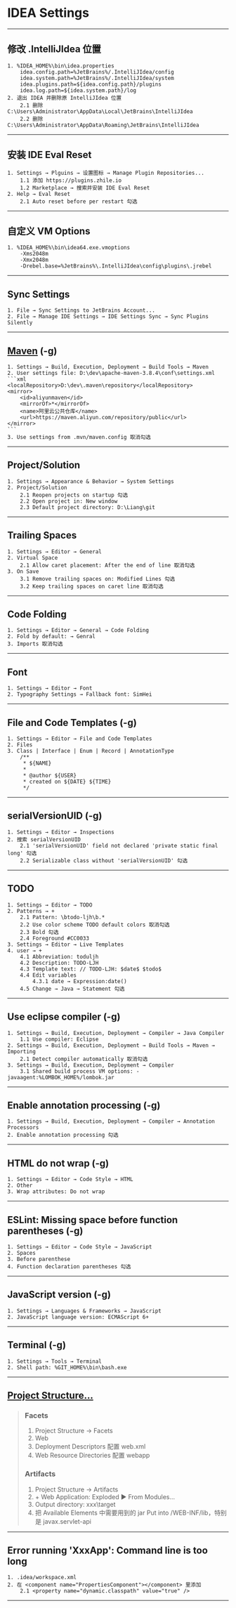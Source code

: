 # IDEA Settings

---
## 修改 .IntelliJIdea 位置
    1. %IDEA_HOME%\bin\idea.properties
        idea.config.path=%JetBrains%/.IntelliJIdea/config
        idea.system.path=%JetBrains%/.IntelliJIdea/system
        idea.plugins.path=${idea.config.path}/plugins
        idea.log.path=${idea.system.path}/log
    2. 退出 IDEA 并删除原 IntelliJIdea 位置
        2.1 删除 C:\Users\Administrator\AppData\Local\JetBrains\IntelliJIdea
        2.2 删除 C:\Users\Administrator\AppData\Roaming\JetBrains\IntelliJIdea
---
## 安装 IDE Eval Reset
    1. Settings → Plguins → 设置图标 → Manage Plugin Repositories...
        1.1 添加 https://plugins.zhile.io
        1.2 Marketplace → 搜索并安装 IDE Eval Reset
    2. Help → Eval Reset
        2.1 Auto reset before per restart 勾选
---
## 自定义 VM Options
    1. %IDEA_HOME%\bin\idea64.exe.vmoptions
        -Xms2048m
        -Xmx2048m
        -Drebel.base=%JetBrains%\.IntelliJIdea\config\plugins\.jrebel
---
## Sync Settings
    1. File → Sync Settings to JetBrains Account...
    2. File → Manage IDE Settings → IDE Settings Sync → Sync Plugins Silently
---
## [Maven](https://developer.aliyun.com/mvn/guide) (-g)
    1. Settings → Build, Execution, Deployment → Build Tools → Maven
    2. User settings file: D:\dev\apache-maven-3.8.4\conf\settings.xml
    ```xml
    <localRepository>D:\dev\.maven\repository</localRepository>
    <mirror>
        <id>aliyunmaven</id>
        <mirrorOf>*</mirrorOf>
        <name>阿里云公共仓库</name>
        <url>https://maven.aliyun.com/repository/public</url>
    </mirror>
    ```
    3. Use settings from .mvn/maven.config 取消勾选
---
## Project/Solution
    1. Settings → Appearance & Behavior → System Settings
    2. Project/Solution
        2.1 Reopen projects on startup 勾选
        2.2 Open project in: New window
        2.3 Default project directory: D:\Liang\git
---
## Trailing Spaces
    1. Settings → Editor → General
    2. Virtual Space
        2.1 Allow caret placement: After the end of line 取消勾选
    3. On Save
        3.1 Remove trailing spaces on: Modified Lines 勾选
        3.2 Keep trailing spaces on caret line 取消勾选
---
## Code Folding
    1. Settings → Editor → General → Code Folding
    2. Fold by default: → Genral
    3. Imports 取消勾选
---
## Font
    1. Settings → Editor → Font
    2. Typography Settings → Fallback font: SimHei
---
## File and Code Templates (-g)
    1. Settings → Editor → File and Code Templates
    2. Files
    3. Class | Interface | Enum | Record | AnnotationType
        /**
         * ${NAME}
         *
         * @author ${USER}
         * created on ${DATE} ${TIME}
         */
---
## serialVersionUID (-g)
    1. Settings → Editor → Inspections
    2. 搜索 serialVersionUID
        2.1 'serialVersionUID' field not declared 'private static final long' 勾选
        2.2 Serializable class without 'serialVersionUID' 勾选
---
## TODO
    1. Settings → Editor → TODO
    2. Patterns → +
        2.1 Pattern: \btodo-ljh\b.*
        2.2 Use color scheme TODO default colors 取消勾选
        2.3 Bold 勾选
        2.4 Foreground #CC0033
    3. Settings → Editor → Live Templates
    4. user → +
        4.1 Abbreviation: toduljh
        4.2 Description: TODO-LJH
        4.3 Template text: // TODO-LJH: $date$ $todo$
        4.4 Edit variables
            4.3.1 date → Expression:date()
        4.5 Change → Java → Statement 勾选
---
## Use eclipse compiler (-g)
    1. Settings → Build, Execution, Deployment → Compiler → Java Compiler    
        1.1 Use compiler: Eclipse
    2. Settings → Build, Execution, Deployment → Build Tools → Maven → Importing    
        2.1 Detect compiler automatically 取消勾选
    3. Settings → Build, Execution, Deployment → Compiler
        3.1 Shared build process VM options: -javaagent:%LOMBOK_HOME%/lombok.jar
---
## Enable annotation processing (-g)
    1. Settings → Build, Execution, Deployment → Compiler → Annotation Processors
    2. Enable annotation processing 勾选
---
## HTML do not wrap (-g)
    1. Settings → Editor → Code Style → HTML
    2. Other
    3. Wrap attributes: Do not wrap
---
## ESLint: Missing space before function parentheses (-g)
    1. Settings → Editor → Code Style → JavaScript
    2. Spaces
    3. Before parenthese
    4. Function declaration parentheses 勾选
---
## JavaScript version (-g)
    1. Settings → Languages & Frameworks → JavaScript
    2. JavaScript language version: ECMAScript 6+
---
## Terminal (-g)
    1. Settings → Tools → Terminal
    2. Shell path: %GIT_HOME%\bin\bash.exe
---
## [Project Structure...](https://www.jianshu.com/p/39b2206999e7)
>### Facets
>   1. Project Structure → Facets
>   2. Web
>   3. Deployment Descriptors 配置 web.xml
>   4. Web Resource Directories 配置 webapp
>### Artifacts
>   1. Project Structure → Artifacts
>   2. \+ Web Application: Exploded ▶ From Modules...
>   3. Output directory: xxx\target
>   4. 把 Available Elements 中需要用到的 jar Put into /WEB-INF/lib，特别是 javax.servlet-api
---
## Error running 'XxxApp': Command line is too long
    1. .idea/workspace.xml
    2. 在 <component name="PropertiesComponent"></component> 里添加
        2.1 <property name="dynamic.classpath" value="true" />
---